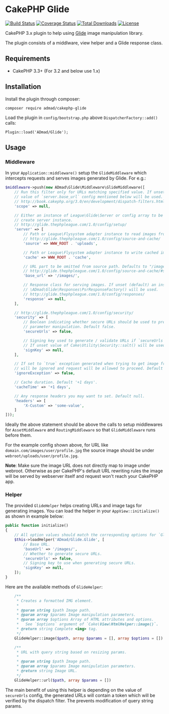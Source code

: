 # CakePHP Glide

[![Build Status](https://img.shields.io/travis/ADmad/cakephp-glide/master.svg?style=flat-square)](https://travis-ci.org/ADmad/cakephp-glide)
[![Coverage Status](https://img.shields.io/codecov/c/github/ADmad/cakephp-glide.svg?style=flat-square)](https://codecov.io/github/ADmad/cakephp-glide)
[![Total Downloads](https://img.shields.io/packagist/dt/ADmad/cakephp-glide.svg?style=flat-square)](https://packagist.org/packages/ADmad/cakephp-glide)
[![License](https://img.shields.io/badge/license-MIT-blue.svg?style=flat-square)](LICENSE.txt)

CakePHP 3.x plugin to help using [Glide](http://glide.thephpleague.com/) image manipulation library.

The plugin consists of a middlware, view helper and a Glide response class.

## Requirements

* CakePHP 3.3+ (For 3.2 and below use 1.x)

## Installation

Install the plugin through composer:

```
composer require admad/cakephp-glide
```

Load the plugin in `config/bootstrap.php` above `DispatcherFactory::add()` calls:

```
Plugin::load('ADmad/Glide');
```

## Usage

### Middleware

In your `Application::middleware()` setup the `GlideMiddleware` which intercepts
requests and serves images generated by Glide. For e.g.:

```php
$middleware->push(new ADmad\Glide\Middleware\GlideMiddleware([
    // Run this filter only for URLs matching specified value. If unset the
    // value of `server.base_url` config mentioned below will be used.
    // http://book.cakephp.org/3.0/en/development/dispatch-filters.html#conditionally-applying-filters
    'scope' => null,

    // Either an instance of League\Glide\Server or config array to be used to
    // create server instance.
    // http://glide.thephpleague.com/1.0/config/setup/
    'server' => [
        // Path or League\Flysystem adapter instance to read images from.
        // http://glide.thephpleague.com/1.0/config/source-and-cache/
        'source' => WWW_ROOT . 'uploads',

        // Path or League\Flysystem adapter instance to write cached images to.
        'cache' => WWW_ROOT . 'cache',

        // URL part to be omitted from source path. Defaults to "/images/"
        // http://glide.thephpleague.com/1.0/config/source-and-cache/#set-a-base-url
        'base_url' => '/images/',

        // Response class for serving images. If unset (default) an instance of
        // \ADmad\Glide\Responses\PsrResponseFactory() will be used.
        // http://glide.thephpleague.com/1.0/config/responses/
        'response' => null,
    ],

    // http://glide.thephpleague.com/1.0/config/security/
    'security' => [
        // Boolean indicating whether secure URLs should be used to prevent URL
        // parameter manipulation. Default false.
        'secureUrls' => false,

        // Signing key used to generate / validate URLs if `secureUrls` is `true`.
        // If unset value of Cake\Utility\Security::salt() will be used.
        'signKey' => null,
    ],

    // If set to `true` exception generated when trying to get image from Glide
    // will be ignored and request will be allowed to proceed. Default false.
    'ignoreException' => false,

    // Cache duration. Default '+1 days'.
    'cacheTime' => '+1 days',

    // Any response headers you may want to set. Default null.
    'headers' => [
        'X-Custom' => 'some-value',
    ]
]));
```

Ideally the above statement should be above the calls to setup middlewares for
`AssetMiddleware` and `RoutingMiddleware` so that `GlideMiddleware` runs before them.

For the example config shown above, for URL like `domain.com/images/user/profile.jpg`
the source image should be under `webroot/uploads/user/profile.jpg`.

__Note__: Make sure the image URL does not directly map to image under webroot.
Otherwise as per CakePHP's default URL rewriting rules the image will be served by
webserver itself and request won't reach your CakePHP app.

### Helper

The provided `GlideHelper` helps creating URLs and image tags for generating
images. You can load the helper in your `AppView::initialize()` as shown in
example below:

```php
public function initialize()
{
    // All option values should match the corresponding options for `GlideFilter`.
    $this->loadHelper('ADmad/Glide.Glide', [
        // Base URL.
        'baseUrl' => '/images/',
        // Whether to generate secure URLs.
        'secureUrls' => false,
        // Signing key to use when generating secure URLs.
        'signKey' => null,
    ]);
}

```

Here are the available methods of `GlideHelper`:

```php
    /**
     * Creates a formatted IMG element.
     *
     * @param string $path Image path.
     * @param array $params Image manipulation parameters.
     * @param array $options Array of HTML attributes and options.
     *   See `$options` argument of `Cake\View\HtmlHelper::image()`.
     * @return string Complete <img> tag.
     */
    GlideHelper::image($path, array $params = [], array $options = [])

    /**
     * URL with query string based on resizing params.
     *
     * @param string $path Image path.
     * @param array $params Image manipulation parameters.
     * @return string Image URL.
     */
    GlideHelper::url($path, array $params = [])
```

The main benefit of using this helper is depending on the value of `secureUrls`
config, the generated URLs will contain a token which will be verified by the
dispatch filter. The prevents modification of query string params.
